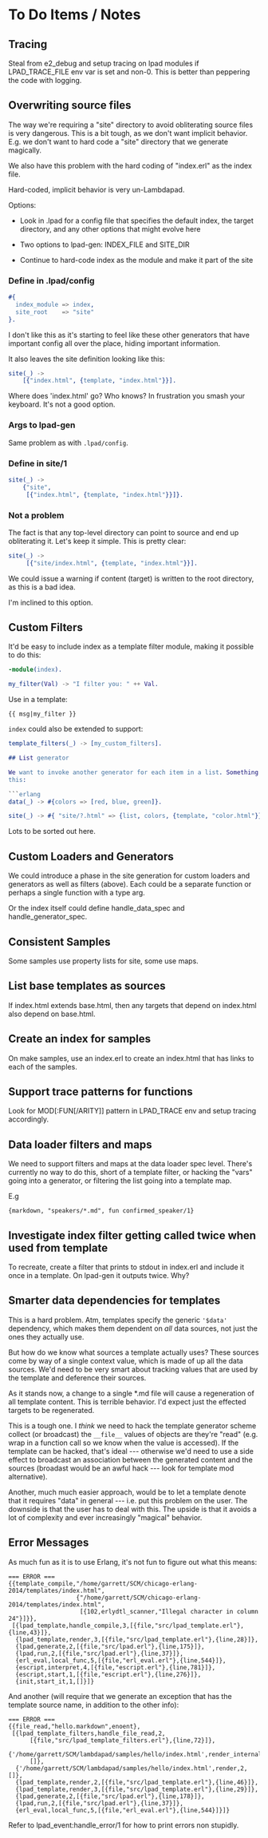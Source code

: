 # To Do Items / Notes

## Tracing

Steal from e2_debug and setup tracing on lpad modules if LPAD_TRACE_FILE env
var is set and non-0. This is better than peppering the code with logging.

## Overwriting source files

The way we're requiring a "site" directory to avoid obliterating source files
is very dangerous. This is a bit tough, as we don't want implicit
behavior. E.g. we don't want to hard code a "site" directory that we generate
magically.

We also have this problem with the hard coding of "index.erl" as the index
file.

Hard-coded, implicit behavior is very un-Lambdapad.

Options:

- Look in .lpad for a config file that specifies the default index, the target
  directory, and any other options that might evolve here

- Two options to lpad-gen: INDEX_FILE and SITE_DIR

- Continue to hard-code index as the module and make it part of the site

### Define in .lpad/config

```erlang
#{
  index_module => index,
  site_root    => "site"
}.
```

I don't like this as it's starting to feel like these other generators that
have important config all over the place, hiding important information.

It also leaves the site definition looking like this:

```erlang
site(_) ->
    [{"index.html", {template, "index.html"}}].
```

Where does 'index.html' go? Who knows? In frustration you smash your
keyboard. It's not a good option.

### Args to lpad-gen

Same problem as with `.lpad/config`.

### Define in site/1

```erlang
site(_) ->
    {"site",
     [{"index.html", {template, "index.html"}}]}.
```

### Not a problem

The fact is that any top-level directory can point to source and end up
obliterating it. Let's keep it simple. This is pretty clear:

```erlang
site(_) ->
     [{"site/index.html", {template, "index.html"}}].
```

We could issue a warning if content (target) is written to the root directory,
as this is a bad idea.

I'm inclined to this option.

## Custom Filters

It'd be easy to include index as a template filter module, making it possible
to do this:

```erlang
-module(index).

my_filter(Val) -> "I filter you: " ++ Val.
```

Use in a template:

```
{{ msg|my_filter }}
```

``index`` could also be extended to support:

```erlang
template_filters(_) -> [my_custom_filters].

## List generator

We want to invoke another generator for each item in a list. Something like
this:

```erlang
data(_) -> #{colors => [red, blue, green]}.

site(_) -> #{ "site/?.html" => {list, colors, {template, "color.html"}} }.
```

Lots to be sorted out here.

## Custom Loaders and Generators

We could introduce a phase in the site generation for custom loaders and
generators as well as filters (above). Each could be a separate function or
perhaps a single function with a type arg.

Or the index itself could define handle_data_spec and handle_generator_spec.

## Consistent Samples

Some samples use property lists for site, some use maps.

## List base templates as sources

If index.html extends base.html, then any targets that depend on index.html
also depend on base.html.

## Create an index for samples

On make samples, use an index.erl to create an index.html that has links to
each of the samples.

## Support trace patterns for functions

Look for MOD[:FUN[/ARITY]] pattern in LPAD_TRACE env and setup tracing
accordingly.

## Data loader filters and maps

We need to support filters and maps at the data loader spec level. There's
currently no way to do this, short of a template filter, or hacking the "vars"
going into a generator, or filtering the list going into a template map.

E.g

    {markdown, "speakers/*.md", fun confirmed_speaker/1}

## Investigate index filter getting called twice when used from template

To recreate, create a filter that prints to stdout in index.erl and include it
once in a template. On lpad-gen it outputs twice. Why?

## Smarter data dependencies for templates

This is a hard problem. Atm, templates specify the generic `'$data'`
dependency, which makes them dependent on *all* data sources, not just the ones
they actually use.

But how do we know what sources a template actually uses? These sources come by
way of a single context value, which is made of up all the data sources. We'd
need to be very smart about tracking values that are used by the template and
deference their sources.

As it stands now, a change to a single *.md file will cause a regeneration of
all template content. This is terrible behavior. I'd expect just the effected
targets to be regenerated.

This is a tough one. I *think* we need to hack the template generator scheme
collect (or broadcast) the `__file__` values of objects are they're "read"
(e.g. wrap in a function call so we know when the value is accessed). If the
template can be hacked, that's ideal --- otherwise we'd need to use a side
effect to broadcast an association between the generated content and the
sources (broadast would be an awful hack --- look for template mod
alternative).

Another, much much easier approach, would be to let a template denote that it
requires "data" in general --- i.e. put this problem on the user. The downside
is that the user has to deal with this. The upside is that it avoids a lot of
complexity and ever increasingly "magical" behavior.

## Error Messages

As much fun as it is to use Erlang, it's not fun to figure out what this means:

```
=== ERROR ===
{{template_compile,"/home/garrett/SCM/chicago-erlang-2014/templates/index.html",
                   {"/home/garrett/SCM/chicago-erlang-2014/templates/index.html",
                    [{102,erlydtl_scanner,"Illegal character in column 24"}]}},
 [{lpad_template,handle_compile,3,[{file,"src/lpad_template.erl"},{line,43}]},
  {lpad_template,render,3,[{file,"src/lpad_template.erl"},{line,28}]},
  {lpad,generate,2,[{file,"src/lpad.erl"},{line,175}]},
  {lpad,run,2,[{file,"src/lpad.erl"},{line,37}]},
  {erl_eval,local_func,5,[{file,"erl_eval.erl"},{line,544}]},
  {escript,interpret,4,[{file,"escript.erl"},{line,781}]},
  {escript,start,1,[{file,"escript.erl"},{line,276}]},
  {init,start_it,1,[]}]}
```

And another (will require that we generate an exception that has the template
source name, in addition to the other info):

```
=== ERROR ===
{{file_read,"hello.markdown",enoent},
 [{lpad_template_filters,handle_file_read,2,
      [{file,"src/lpad_template_filters.erl"},{line,72}]},
  {'/home/garrett/SCM/lambdapad/samples/hello/index.html',render_internal,2,
      []},
  {'/home/garrett/SCM/lambdapad/samples/hello/index.html',render,2,[]},
  {lpad_template,render,2,[{file,"src/lpad_template.erl"},{line,46}]},
  {lpad_template,render,3,[{file,"src/lpad_template.erl"},{line,29}]},
  {lpad,generate,2,[{file,"src/lpad.erl"},{line,178}]},
  {lpad,run,2,[{file,"src/lpad.erl"},{line,37}]},
  {erl_eval,local_func,5,[{file,"erl_eval.erl"},{line,544}]}]}
```

Refer to lpad_event:handle_error/1 for how to print errors non stupidly.
